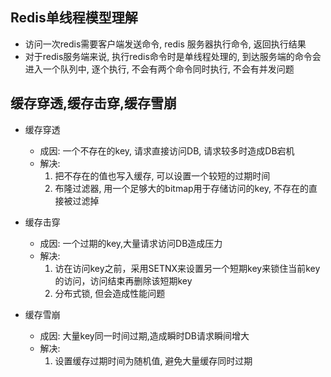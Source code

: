 ## Redis单线程模型理解

- 访问一次redis需要客户端发送命令, redis 服务器执行命令, 返回执行结果
- 对于redis服务端来说, 执行redis命令时是单线程处理的, 到达服务端的命令会进入一个队列中, 逐个执行, 不会有两个命令同时执行, 不会有并发问题

## 缓存穿透,缓存击穿,缓存雪崩

- 缓存穿透

  - 成因: 一个不存在的key, 请求直接访问DB, 请求较多时造成DB宕机
  - 解决: 
    1. 把不存在的值也写入缓存, 可以设置一个较短的过期时间
    2. 布隆过滤器, 用一个足够大的bitmap用于存储访问的key, 不存在的直接被过滤掉

- 缓存击穿

  - 成因: 一个过期的key,大量请求访问DB造成压力
  - 解决:
    1. 访在访问key之前，采用SETNX来设置另一个短期key来锁住当前key的访问，访问结束再删除该短期key
    2. 分布式锁, 但会造成性能问题

- 缓存雪崩

  - 成因: 大量key同一时间过期,造成瞬时DB请求瞬间增大
  - 解决:
    1. 设置缓存过期时间为随机值, 避免大量缓存同时过期

